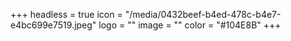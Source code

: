 +++
headless = true
icon = "/media/0432beef-b4ed-478c-b4e7-e4bc699e7519.jpeg"
logo = ""
image = ""
color = "#104E8B"
+++
